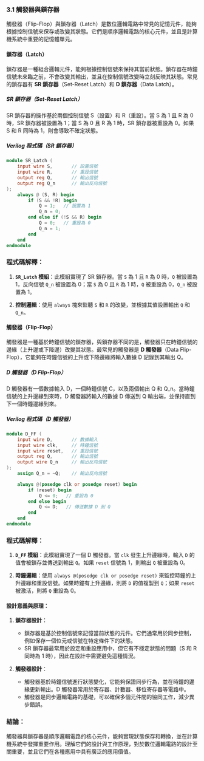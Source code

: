 ### 3.1 觸發器與鎖存器

觸發器（Flip-Flop）與鎖存器（Latch）是數位邏輯電路中常見的記憶元件，能夠根據控制信號來保存或改變其狀態。它們是順序邏輯電路的核心元件，並且是計算機系統中重要的記憶體單元。

#### 鎖存器（Latch）

鎖存器是一種組合邏輯元件，能夠根據控制信號來保持其當前狀態。鎖存器在時鐘信號未來臨之前，不會改變其輸出，並且在控制信號改變時立刻反映其狀態。常見的鎖存器有 **SR 鎖存器**（Set-Reset Latch）和 **D 鎖存器**（Data Latch）。

##### SR 鎖存器（Set-Reset Latch）

SR 鎖存器的操作基於兩個控制信號 S（設置）和 R（重設）。當 S 為 1 且 R 為 0 時，SR 鎖存器被設置為 1；當 S 為 0 且 R 為 1 時，SR 鎖存器被重設為 0。如果 S 和 R 同時為 1，則會導致不確定狀態。

##### Verilog 程式碼（SR 鎖存器）

```verilog
module SR_Latch (
    input wire S,       // 設置信號
    input wire R,       // 重設信號
    output reg Q,       // 輸出信號
    output reg Q_n      // 輸出反向信號
);
    always @ (S, R) begin
        if (S && !R) begin
            Q = 1;   // 設置為 1
            Q_n = 0;
        end else if (!S && R) begin
            Q = 0;   // 重設為 0
            Q_n = 1;
        end
    end
endmodule
```

### 程式碼解釋：
1. **`SR_Latch` 模組**：此模組實現了 SR 鎖存器。當 `S` 為 1 且 `R` 為 0 時，`Q` 被設置為 1，反向信號 `Q_n` 被設置為 0；當 `S` 為 0 且 `R` 為 1 時，`Q` 被重設為 0，`Q_n` 被設置為 1。

2. **控制邏輯**：使用 `always` 塊來監聽 `S` 和 `R` 的改變，並根據其值設置輸出 `Q` 和 `Q_n`。

#### 觸發器（Flip-Flop）

觸發器是一種基於時鐘信號的鎖存器，與鎖存器不同的是，觸發器只在時鐘信號的邊緣（上升邊或下降邊）改變其狀態。最常見的觸發器是 **D 觸發器**（Data Flip-Flop），它能夠在時鐘信號的上升或下降邊緣將輸入數據 D 記錄到其輸出 Q。

##### D 觸發器（D Flip-Flop）

D 觸發器有一個數據輸入 D，一個時鐘信號 C，以及兩個輸出 Q 和 Q_n。當時鐘信號的上升邊緣到來時，D 觸發器將輸入的數據 D 傳送到 Q 輸出端，並保持直到下一個時鐘邊緣到來。

##### Verilog 程式碼（D 觸發器）

```verilog
module D_FF (
    input wire D,       // 數據輸入
    input wire clk,     // 時鐘信號
    input wire reset,   // 重設信號
    output reg Q,       // 輸出信號
    output wire Q_n     // 輸出反向信號
);
    assign Q_n = ~Q;    // 輸出反向信號

    always @(posedge clk or posedge reset) begin
        if (reset) begin
            Q <= 0;   // 重設為 0
        end else begin
            Q <= D;   // 傳送數據 D 到 Q
        end
    end
endmodule
```

### 程式碼解釋：
1. **`D_FF` 模組**：此模組實現了一個 D 觸發器。當 `clk` 發生上升邊緣時，輸入 `D` 的值會被鎖存並傳送到輸出 `Q`。如果 `reset` 信號為 1，則輸出 `Q` 被重設為 0。

2. **時鐘邏輯**：使用 `always @(posedge clk or posedge reset)` 來監控時鐘的上升邊緣和重設信號。如果時鐘有上升邊緣，則將 `D` 的值複製到 `Q`；如果 `reset` 被激活，則將 `Q` 重設為 0。

#### 設計意義與原理：

1. **鎖存器設計**：
   - 鎖存器是基於控制信號來記憶當前狀態的元件。它們通常用於同步控制，例如保存一個位元或信號在特定條件下的狀態。
   - SR 鎖存器最常用於設定和重設應用中，但它有不穩定狀態的問題（S 和 R 同時為 1 時），因此在設計中需要避免這種情況。

2. **觸發器設計**：
   - 觸發器基於時鐘信號進行狀態變化，它能夠保證同步行為，並在時鐘的邊緣更新輸出。D 觸發器常用於寄存器、計數器、移位寄存器等電路中。
   - 觸發器是同步邏輯電路的基礎，可以確保多個元件間的協同工作，減少異步錯誤。

### 結論：
觸發器與鎖存器是順序邏輯電路的核心元件，能夠實現狀態保存和轉換，並在計算機系統中發揮重要作用。理解它們的設計與工作原理，對於數位邏輯電路的設計至關重要，並且它們在各種應用中具有廣泛的應用價值。